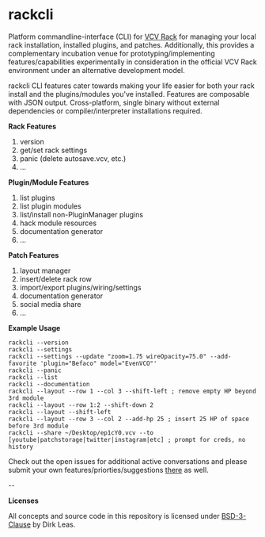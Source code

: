 # rackcli
Platform commandline-interface (CLI) for [VCV Rack](https://vcvrack.com/) for managing your local rack installation, installed plugins, and patches. Additionally, this provides a complementary incubation venue for prototyping/implementing features/capabilities experimentally in consideration in the official VCV Rack environment under an alternative development model.

rackcli CLI features cater towards making your life easier for both your rack install and the plugins/modules you've installed. Features are composable with JSON output. Cross-platform, single binary without external dependencies or compiler/interpreter installations required.

**Rack Features**
1. version
1. get/set rack settings
1. panic (delete autosave.vcv, etc.)
1. ...

**Plugin/Module Features**
1. list plugins
1. list plugin modules
1. list/install non-PluginManager plugins
1. hack module resources
1. documentation generator
1. ...

**Patch Features**
1. layout manager
1. insert/delete rack row
1. import/export plugins/wiring/settings
1. documentation generator
1. social media share
1. ...

**Example Usage**
```
rackcli --version
rackcli --settings
rackcli --settings --update "zoom=1.75 wireOpacity=75.0" --add-favorite 'plugin="Befaco" model="EvenVCO"'
rackcli --panic
rackcli --list
rackcli --documentation
rackcli --layout --row 1 --col 3 --shift-left ; remove empty HP beyond 3rd module
rackcli --layout --row 1:2 --shift-down 2
rackcli --layout --shift-left
rackcli --layout --row 3 --col 2 --add-hp 25 ; insert 25 HP of space before 3rd module
rackcli --share ~/Desktop/ep1cY0.vcv --to [youtube|patchstorage|twitter|instagram|etc] ; prompt for creds, no history
```

Check out the open issues for additional active conversations and please submit your own features/priorties/suggestions [there](https://github.com/dirkleas/rackcli/issues) as well. 

--

**Licenses**

All concepts and source code in this repository is licensed under [BSD-3-Clause](LICENSE.txt) by Dirk Leas.
